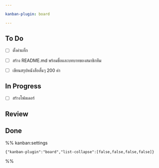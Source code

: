 ```yaml
---

kanban-plugin: board

---
```


## To Do

- [ ] ตั้งค่าแท็ก
- [ ] สร้าง README.md พร้อมชื่อและบทบาทของสมาชิกทีม
- [ ] เขียนสรุปหนังสือสั้นๆ 200 คำ


## In Progress

- [ ] สร้างโฟลเดอร์


## Review



## Done





%% kanban:settings
```
{"kanban-plugin":"board","list-collapse":[false,false,false,false]}
```
%%